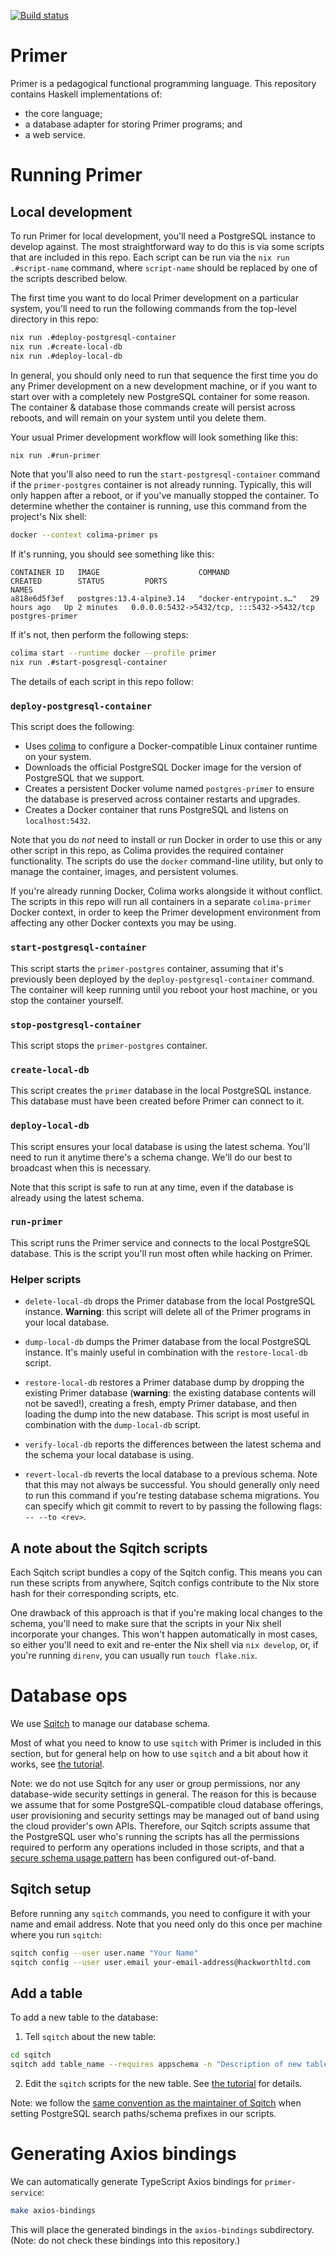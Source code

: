 [![Build status](https://badge.buildkite.com/7a9fd1213265a375385deec0a418bc4a6f26b17b7f4efe3cad.svg?branch=main)](https://buildkite.com/hackworthltd/primer)

# Primer

Primer is a pedagogical functional programming language. This
repository contains Haskell implementations of:

* the core language;
* a database adapter for storing Primer programs; and
* a web service.

# Running Primer

## Local development

To run Primer for local development, you'll need a PostgreSQL instance
to develop against. The most straightforward way to do this is via
some scripts that are included in this repo. Each script can be run
via the `nix run .#script-name` command, where `script-name` should be
replaced by one of the scripts described below.

The first time you want to do local Primer development on a particular
system, you'll need to run the following commands from the top-level
directory in this repo:

```sh
nix run .#deploy-postgresql-container
nix run .#create-local-db
nix run .#deploy-local-db
```

In general, you should only need to run that sequence the first time
you do any Primer development on a new development machine, or if you
want to start over with a completely new PostgreSQL container for some
reason. The container & database those commands create will persist
across reboots, and will remain on your system until you delete them.

Your usual Primer development workflow will look something like this:

```sh
nix run .#run-primer
```

Note that you'll also need to run the `start-postgresql-container`
command if the `primer-postgres` container is not already running.
Typically, this will only happen after a reboot, or if you've manually
stopped the container. To determine whether the container is running,
use this command from the project's Nix shell:

```sh
docker --context colima-primer ps
```

If it's running, you should see something like this:

```
CONTAINER ID   IMAGE                      COMMAND                  CREATED        STATUS         PORTS                                       NAMES
a818e6d5f3ef   postgres:13.4-alpine3.14   "docker-entrypoint.s…"   29 hours ago   Up 2 minutes   0.0.0.0:5432->5432/tcp, :::5432->5432/tcp   postgres-primer
```

If it's not, then perform the following steps:

```sh
colima start --runtime docker --profile primer
nix run .#start-posgresql-container
```

The details of each script in this repo follow:

### `deploy-postgresql-container`

This script does the following:

* Uses [colima](https://github.com/abiosoft/colima) to configure a
  Docker-compatible Linux container runtime on your system.
* Downloads the official PostgreSQL Docker image for the version of
  PostgreSQL that we support.
* Creates a persistent Docker volume named `postgres-primer` to ensure
  the database is preserved across container restarts and upgrades.
* Creates a Docker container that runs PostgreSQL and listens on
  `localhost:5432`.

Note that you do *not* need to install or run Docker in order to use
this or any other script in this repo, as Colima provides the required
container functionality. The scripts do use the `docker` command-line
utility, but only to manage the container, images, and persistent
volumes.

If you're already running Docker, Colima works alongside it without
conflict. The scripts in this repo will run all containers in a
separate `colima-primer` Docker context, in order to keep the Primer
development environment from affecting any other Docker contexts you
may be using.

### `start-postgresql-container`

This script starts the `primer-postgres` container, assuming that it's
previously been deployed by the `deploy-postgresql-container` command.
The container will keep running until you reboot your host machine, or
you stop the container yourself.

### `stop-postgresql-container`

This script stops the `primer-postgres` container.

### `create-local-db`

This script creates the `primer` database in the local PostgreSQL
instance. This database must have been created before Primer can
connect to it.

### `deploy-local-db`

This script ensures your local database is using the latest schema.
You'll need to run it anytime there's a schema change. We'll do our
best to broadcast when this is necessary.

Note that this script is safe to run at any time, even if the database
is already using the latest schema.

### `run-primer`

This script runs the Primer service and connects to the local
PostgreSQL database. This is the script you'll run most often while
hacking on Primer.

### Helper scripts

* `delete-local-db` drops the Primer database from the local
  PostgreSQL instance. **Warning**: this script will delete all of the
  Primer programs in your local database.

* `dump-local-db` dumps the Primer database from the local PostgreSQL
  instance. It's mainly useful in combination with the
  `restore-local-db` script.

* `restore-local-db` restores a Primer database dump by dropping the
  existing Primer database (**warning**: the existing database
  contents will not be saved!), creating a fresh, empty Primer
  database, and then loading the dump into the new database. This
  script is most useful in combination with the `dump-local-db`
  script.

* `verify-local-db` reports the differences between the latest schema
  and the schema your local database is using.

* `revert-local-db` reverts the local database to a previous schema.
  Note that this may not always be successful. You should generally
  only need to run this command if you're testing database schema
  migrations. You can specify which git commit to revert to by passing
  the following flags: `-- --to <rev>`.

## A note about the Sqitch scripts

Each Sqitch script bundles a copy of the Sqitch config. This means you
can run these scripts from anywhere, Sqitch configs contribute to the
Nix store hash for their corresponding scripts, etc.

One drawback of this approach is that if you're making local changes
to the schema, you'll need to make sure that the scripts in your Nix
shell incorporate your changes. This won't happen automatically in
most cases, so either you'll need to exit and re-enter the Nix shell
via `nix develop`, or, if you're running `direnv`, you can usually run
`touch flake.nix`.

# Database ops

We use [Sqitch](https://sqitch.org/about/) to manage our database
schema.

Most of what you need to know to use `sqitch` with Primer is included
in this section, but for general help on how to use `sqitch` and a bit
about how it works, see [the
tutorial](https://sqitch.org/docs/manual/sqitchtutorial/).

Note: we do not use Sqitch for any user or group permissions, nor any
database-wide security settings in general. The reason for this is
because we assume that for some PostgreSQL-compatible cloud database
offerings, user provisioning and security settings may be managed out
of band using the cloud provider's own APIs. Therefore, our Sqitch
scripts assume that the PostgreSQL user who's running the scripts has
all the permissions required to perform any operations included in
those scripts, and that a [secure schema usage
pattern](https://www.postgresql.org/docs/current/ddl-schemas.html#DDL-SCHEMAS-PATTERNS)
has been configured out-of-band.


## Sqitch setup

Before running any `sqitch` commands, you need to configure it with
your name and email address. Note that you need only do this once per
machine where you run `sqitch`:

```sh
sqitch config --user user.name "Your Name"
sqitch config --user user.email your-email-address@hackworthltd.com
```

## Add a table

To add a new table to the database:

1. Tell `sqitch` about the new table:

```sh
cd sqitch
sqitch add table_name --requires appschema -n "Description of new table."
```

2. Edit the `sqitch` scripts for the new table. See [the
tutorial](https://sqitch.org/docs/manual/sqitchtutorial/) for details.

Note: we follow the [same convention as the maintainer of
Sqitch](https://github.com/sqitchers/sqitch/issues/239#issuecomment-118943207)
when setting PostgreSQL search paths/schema prefixes in our scripts.

# Generating Axios bindings

We can automatically generate TypeScript Axios bindings for
`primer-service`:

```sh
make axios-bindings
```

This will place the generated bindings in the `axios-bindings`
subdirectory. (Note: do not check these bindings into this
repository.)
